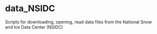 # data_NSIDC
Scripts for downloading, opening, read data files from the National Snow and Ice Data Center (NSIDC)

